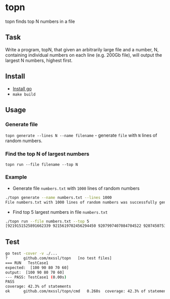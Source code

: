 # topn

topn finds top N numbers in a file

## Task

Write a program, topN, that given an arbitrarily large file and a number, N, containing individual numbers on each line (e.g. 200Gb file), will output the largest N numbers, highest first.

## Install

- [Install go](https://golang.org/dl/)
- `make build`

## Usage

### Generate file

`topn generate --lines N --name filename` - generate `file` with `N` lines of random numbers.

### Find the top N of largest numbers

`topn run --file filename --top N`

### Example

- Generate file `numbers.txt` with `1000` lines of random numbers

```sh
./topn generate --name numbers.txt --lines 1000
File numbers.txt with 1000 lines of random numbers was successfully generated!
```

- Find top 5 largest numbers in file `numbers.txt`

```sh
./topn run --file numbers.txt --top 5
[9219151525891662339 9215619702456294450 9207997407084704522 9207450753580197605 9173624551887931713]
```

## Test

```sh
go test -cover -v ./...
?   	github.com/mxssl/topn	[no test files]
=== RUN   TestCase1
expected:  [100 90 80 70 60]
output:  [100 90 80 70 60]
--- PASS: TestCase1 (0.00s)
PASS
coverage: 42.3% of statements
ok  	github.com/mxssl/topn/cmd	0.260s	coverage: 42.3% of statements
```
